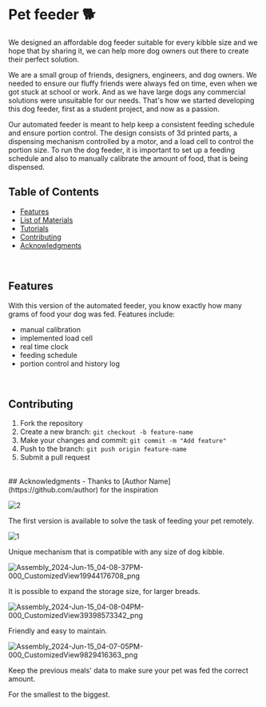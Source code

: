# Pet feeder 🐕

We designed an affordable dog feeder suitable for every kibble size and we hope that by sharing it, we can help more dog owners out there to create their perfect solution.

We are a small group of friends, designers, engineers, and dog owners. We needed to ensure our fluffy friends were always fed on time, even when we got stuck at school or work. And as we have large dogs any commercial solutions were unsuitable for our needs. That's how we started developing this dog feeder, first as a student project, and now as a passion. 

Our automated feeder is meant to help keep a consistent feeding schedule and ensure portion control. The design consists of 3d printed parts, a dispensing mechanism controlled by a motor, and a load cell to control the portion size. To run the dog feeder, it is important to set up a feeding schedule and also to manually calibrate the amount of food, that is being dispensed.

## Table of Contents
- [Features](#features)
- [List of Materials](#list)
- [Tutorials](#tutorials)
- [Contributing](#contributing)
- [Acknowledgments](#acknowledgments)

<br>

## Features
With this version of the automated feeder, you know exactly how many grams of food your dog was fed. 
Features include:
- manual calibration
- implemented load cell
- real time clock
- feeding schedule
- portion control and history log

<br>

## Contributing
1. Fork the repository
2. Create a new branch: `git checkout -b feature-name`
3. Make your changes and commit: `git commit -m "Add feature"`
4. Push to the branch: `git push origin feature-name`
5. Submit a pull request

<br>
## Acknowledgments
- Thanks to [Author Name](https://github.com/author) for the inspiration

![2](https://github.com/Bifanas/Pet-feeder/assets/57753338/94ed1795-82d4-4665-8244-64d29018d064)


The first version is available to solve the task of feeding your pet remotely.

![1](https://github.com/Bifanas/Pet-feeder/assets/57753338/6302287a-5d83-4e26-8b42-930ba3bcacbe)

Unique mechanism that is compatible with any size of dog kibble. 

![Assembly_2024-Jun-15_04-08-37PM-000_CustomizedView19944176708_png](https://github.com/Bifanas/Pet-feeder/assets/57753338/69a9edd7-1725-467f-b688-d20451f5c0d2)

It is possible to expand the storage size, for larger breads.

![Assembly_2024-Jun-15_04-08-04PM-000_CustomizedView39398573342_png](https://github.com/Bifanas/Pet-feeder/assets/57753338/e425f98a-e901-4f9c-96ce-2fa7da13ff64)


Friendly and easy to maintain.

![Assembly_2024-Jun-15_04-07-05PM-000_CustomizedView9829416363_png](https://github.com/Bifanas/Pet-feeder/assets/57753338/375538ea-49f7-4816-845b-4bb2f7c33e39)

Keep the previous meals' data to make sure your pet was fed the correct amount.

For the smallest to the biggest.
